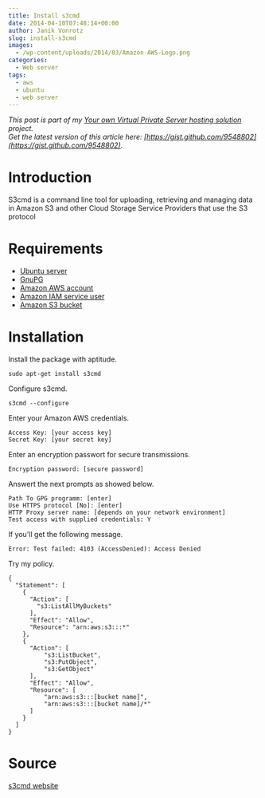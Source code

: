 ```yaml
---
title: Install s3cmd
date: 2014-04-10T07:48:14+00:00
author: Janik Vonrotz
slug: install-s3cmd
images:
  - /wp-content/uploads/2014/03/Amazon-AWS-Logo.png
categories:
  - Web server
tags:
  - aws
  - ubuntu
  - web server
---
```

*This post is part of my [Your own Virtual Private Server hosting solution](https://janikvonrotz.ch/your-own-virtual-private-server-hosting-solution/) project.*  
*Get the latest version of this article here: [https://gist.github.com/9548802](https://gist.github.com/9548802).*  

# Introduction

S3cmd is a command line tool for uploading, retrieving and managing data in Amazon S3 and other Cloud Storage Service Providers that use the S3 protocol
<!--more-->
# Requirements

* [Ubuntu server](https://janikvonrotz.ch/2014/03/13/deploy-ubuntu-server/)
* [GnuPG](https://janikvonrotz.ch/2014/03/25/install-ubuntu-packages/)
* [Amazon AWS account](http://aws.amazon.com/)
* [Amazon IAM service user](https://console.aws.amazon.com/iam)
* [Amazon S3 bucket](https://console.aws.amazon.com/s3)

# Installation

Install the package with aptitude.

    sudo apt-get install s3cmd

Configure s3cmd.

    s3cmd --configure

Enter your Amazon AWS credentials.

    Access Key: [your access key]
    Secret Key: [your secret key]

Enter an encryption passwort for secure transmissions.

    Encryption password: [secure password]

Answert the next prompts as showed below.

    Path To GPG programm: [enter]
    Use HTTPS protocol [No]: [enter]
    HTTP Proxy server name: [depends on your network environment]
    Test access with supplied credentials: Y
    
If you'll get the following message.

    Error: Test failed: 4103 (AccessDenied): Access Denied
    
Try my policy.

```
{
  "Statement": [
    {
      "Action": [
        "s3:ListAllMyBuckets"
      ],
      "Effect": "Allow",
      "Resource": "arn:aws:s3:::*"
    },
    {
      "Action": [ 
          "s3:ListBucket", 
          "s3:PutObject",
          "s3:GetObject"
      ],
      "Effect": "Allow",
      "Resource": [
          "arn:aws:s3:::[bucket name]", 
          "arn:aws:s3:::[bucket name]/*"
      ]
    }
  ]
}
```
    
# Source

[s3cmd website](http://s3tools.org/s3cmd)